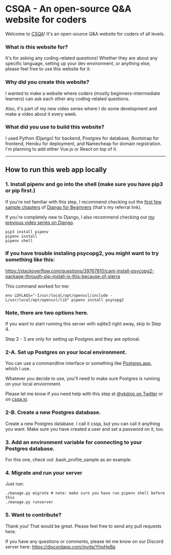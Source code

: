 # CSQA - An open-source Q&A website for coders

Welcome to [CSQA](https://csqa.io/)! It's an open-source Q&A website for coders of all levels.

### What is this website for?

It's for asking any coding-related questions! Whether they are about any specific language, setting up your dev environment, or anything else, please feel free to use this website for it.

### Why did you create this website?

I wanted to make a website where coders (mostly beginners-intermediate learners) can ask each other any coding-related questions.

Also, it's part of my new video series where I do some development and make a video about it every week.

### What did you use to build this website?

I used Python (Django) for backend, Postgres for database, Bootstrap for frontend, Heroku for deployment, and Namecheap for domain registration. I'm planning to add either Vue.js or React on top of it.

---

## How to run this web app locally

### 1. Install pipenv and go into the shell (make sure you have pip3 or pip first.)

If you're not familiar with this step, I recommend checking out the [first few sample chapters](https://djangoforbeginners.com/initial-setup/) of [Django for Beginners](https://gumroad.com/a/173585523) (that's my referral link).

If you're completely new to Django, I also recommend checking out [my previous video series on Django](https://www.youtube.com/watch?v=UyQn0BhVqNU&list=PLBZBJbE_rGRXBhJNdKbN7IUy-ctlOFxA1).
```
pip3 install pipenv
pipenv install
pipenv shell
```

### If you have trouble instaling psycopg2, you might want to try something like this:

https://stackoverflow.com/questions/39767810/cant-install-psycopg2-package-through-pip-install-is-this-because-of-sierra

This command worked for me:

```
env LDFLAGS="-I/usr/local/opt/openssl/include -L/usr/local/opt/openssl/lib" pipenv install psycopg2
```

### Note, there are two options here.

If you want to start running this server with sqlite3 right away, skip to Step 4.

Step 2 - 3 are only for setting up Postgres and they are optional.

### 2-A. Set up Postgres on your local environment.

You can use a commandline interface or something like [Postgres.app](https://postgresapp.com/), which I use.

Whatever you decide to use, you'll need to make sure Postgres is running on your local enviornment.

Please let me know if you need help with this step at [@ykdojo on Twitter](https://twitter.com/ykdojo) or on [csqa.io](https://csqa.io/).

### 2-B. Create a new Postgres database.

Create a new Postgres database. I call it csqa, but you can call it anything you want. Make sure you have created a user and set a password on it, too.

### 3. Add an environment variable for connecting to your Postgres database.

For this one, check out .bash_profile_sample as an example.

### 4. Migrate and run your server

Just run:

```
./manage.py migrate # note: make sure you have run pipenv shell before this
./manage.py runserver
```

### 5. Want to contribute?

Thank you! That would be great. Please feel free to send any pull requests here.

If you have any questions or comments, please let me know on our Discord server here: https://discordapp.com/invite/YhpHpBa
